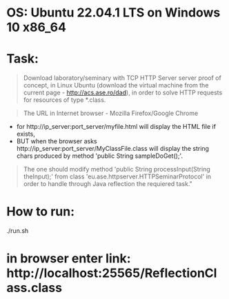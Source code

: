 # OS: Ubuntu 22.04.1 LTS on Windows 10 x86_64

# Task:
  > Download laboratory/seminary with TCP HTTP Server server 
  proof of concept, in Linux Ubuntu (download the virtual machine from the current page - http://acs.ase.ro/dad), 
  in order to solve HTTP requests for resources of type *.class. 
  
  > The URL in Internet browser - Mozilla Firefox/Google Chrome 
  * for http://ip_server:port_server/myfile.html will display the HTML file if exists, 
  * BUT when the browser asks http://ip_server:port_server/MyClassFile.class will display 
  the string chars produced by method 'public String sampleDoGet();'. 
  
  > The one should modify method 'public String processInput(String theInput);' 
  from class 'eu.ase.httpserver.HTTPSeminarProtocol' in order to handle through Java reflection the requiered task."

# How to run:
  ./run.sh

# in browser enter link: http://localhost:25565/ReflectionClass.class
